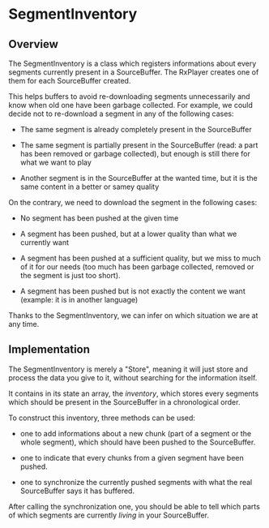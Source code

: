 # SegmentInventory #############################################################


## Overview ####################################################################

The SegmentInventory is a class which registers informations about every
segments currently present in a SourceBuffer.
The RxPlayer creates one of them for each SourceBuffer created.

This helps buffers to avoid re-downloading segments unnecessarily and know when
old one have been garbage collected.
For example, we could decide not to re-download a segment in any of the
following cases:

  - The same segment is already completely present in the SourceBuffer

  - The same segment is partially present in the SourceBuffer (read: a part has
    been removed or garbage collected), but enough is still there for what we
    want to play

  - Another segment is in the SourceBuffer at the wanted time, but it is the
    same content in a better or samey quality


On the contrary, we need to download the segment in the following cases:

  - No segment has been pushed at the given time

  - A segment has been pushed, but at a lower quality than what we currently
    want

  - A segment has been pushed at a sufficient quality, but we miss to much of it
    for our needs (too much has been garbage collected, removed or the segment
    is just too short).

  - A segment has been pushed but is not exactly the content we want
    (example: it is in another language)

Thanks to the SegmentInventory, we can infer on which situation we are at any time.



## Implementation ##############################################################

The SegmentInventory is merely a "Store", meaning it will just store and
process the data you give to it, without searching for the information itself.

It contains in its state an array, the _inventory_, which stores every segments
which should be present in the SourceBuffer in a chronological order.

To construct this inventory, three methods can be used:

  - one to add informations about a new chunk (part of a segment or the whole
    segment), which should have been pushed to the SourceBuffer.

  - one to indicate that every chunks from a given segment have been pushed.

  - one to synchronize the currently pushed segments with what the real
    SourceBuffer says it has buffered.

After calling the synchronization one, you should be able to tell which parts of
which segments are currently _living_ in your SourceBuffer.
